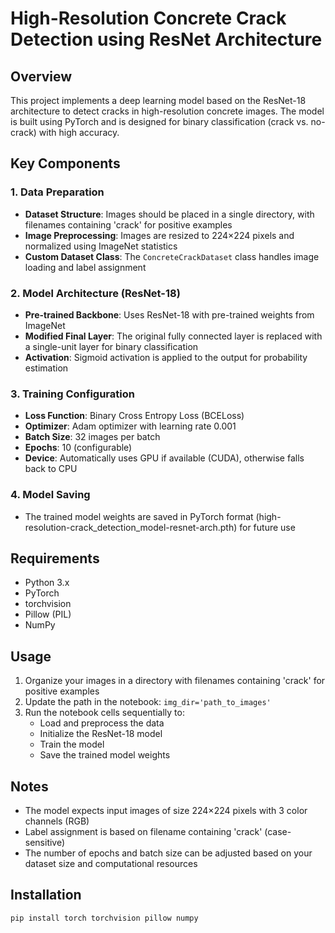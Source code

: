 # High-Resolution Concrete Crack Detection using ResNet Architecture

## Overview
This project implements a deep learning model based on the ResNet-18 architecture to detect cracks in high-resolution concrete images. The model is built using PyTorch and is designed for binary classification (crack vs. no-crack) with high accuracy.

## Key Components

### 1. Data Preparation
- **Dataset Structure**: Images should be placed in a single directory, with filenames containing 'crack' for positive examples
- **Image Preprocessing**: Images are resized to 224×224 pixels and normalized using ImageNet statistics
- **Custom Dataset Class**: The `ConcreteCrackDataset` class handles image loading and label assignment

### 2. Model Architecture (ResNet-18)
- **Pre-trained Backbone**: Uses ResNet-18 with pre-trained weights from ImageNet
- **Modified Final Layer**: The original fully connected layer is replaced with a single-unit layer for binary classification
- **Activation**: Sigmoid activation is applied to the output for probability estimation

### 3. Training Configuration
- **Loss Function**: Binary Cross Entropy Loss (BCELoss)
- **Optimizer**: Adam optimizer with learning rate 0.001
- **Batch Size**: 32 images per batch
- **Epochs**: 10 (configurable)
- **Device**: Automatically uses GPU if available (CUDA), otherwise falls back to CPU

### 4. Model Saving
- The trained model weights are saved in PyTorch format (high-resolution-crack_detection_model-resnet-arch.pth) for future use

## Requirements
- Python 3.x
- PyTorch
- torchvision
- Pillow (PIL)
- NumPy

## Usage
1. Organize your images in a directory with filenames containing 'crack' for positive examples
2. Update the path in the notebook: `img_dir='path_to_images'`
3. Run the notebook cells sequentially to:
   - Load and preprocess the data
   - Initialize the ResNet-18 model
   - Train the model
   - Save the trained model weights

## Notes
- The model expects input images of size 224×224 pixels with 3 color channels (RGB)
- Label assignment is based on filename containing 'crack' (case-sensitive)
- The number of epochs and batch size can be adjusted based on your dataset size and computational resources

## Installation
```bash
pip install torch torchvision pillow numpy
